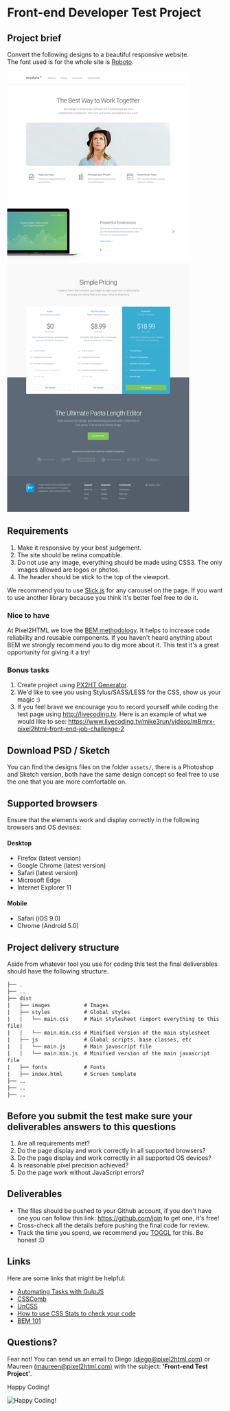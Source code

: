 # Front-end Developer Test Project

## Project brief

Convert the following designs to a beautiful responsive website.  
The font used is for the whole site is
[Roboto](https://www.google.com/fonts#UsePlace:use/Collection:Roboto).

![preview](preview.png)

## Requirements

1. Make it responsive by your best judgement.
2. The site should be retina compatible.
3. Do not use any image, everything should be made using CSS3. The only images
allowed are logos or photos.
4. The header should be stick to the top of the viewport. 
 
We recommend you to use [Slick.js](http://kenwheeler.github.io/slick/) for any carousel on the page.
If you want to use another library because you think it's better feel free to do
it.

### Nice to have

At Pixel2HTML we love the [BEM methodology](https://en.bem.info/methodology/).
It helps to increase code reliability and reusable components. If you haven't
heard anything about BEM we strongly recommend you to dig more about it. This
test it's a great opportunity for giving it a try!

### Bonus tasks

1. Create project using [PX2HT Generator](https://github.com/Pixel2HTML/pixel2html-generator).
2. We'd like to see you using Stylus/SASS/LESS for the CSS, show us your magic :)
3. If you feel brave we encourage you to record yourself while coding the test 
page using http://livecoding.tv. Here is an example of what we would like to see: https://www.livecoding.tv/mike3run/videos/mBmrx-pixel2html-front-end-job-challenge-2

## Download PSD / Sketch

You can find the designs files on the folder `assets/`, there is a Photoshop and Sketch version, both have the same design concept so feel free to use the one that you are more comfortable on.

## Supported browsers

Ensure that the elements work and display correctly in the following browsers
and OS devises:

#### Desktop

- Firefox       (latest version)
- Google Chrome (latest version)
- Safari        (latest version)
- Microsoft Edge
- Internet Explorer 11

#### Mobile

- Safari (iOS 9.0)
- Chrome (Android 5.0)

## Project delivery structure

Aside from whatever tool you use for coding this test the final deliverables
should have the following structure.

~~~
├── .
├── ..
├── dist
|   ├── images           # Images
|   ├── styles           # Global styles
|   |   └── main.css     # Main stylesheet (import everything to this file)
|   |   └── main.min.css # Minified version of the main stylesheet
|   ├── js               # Global scripts, base classes, etc
|   |   └── main.js      # Main javascript file
|   |   └── main.min.js  # Minified version of the main javascript file
|   ├── fonts            # Fonts
|   ├── index.html       # Screen template
├── ..
├── ..
├── ..
~~~

## Before you submit the test make sure your deliverables answers to this questions

1. Are all requirements met?
2. Do the page display and work correctly in all supported browsers?
3. Do the page display and work correctly in all supported OS devices?
4. Is reasonable pixel precision achieved?
5. Do the page work without JavaScript errors?

## Deliverables

- The files should be pushed to your Github account, if you don't have one you
can follow this link: https://github.com/join to get one, it's free!
- Cross-check all the details before pushing the final code for review.
- Track the time you spend, we recommend you [TOGGL](https://www.toggl.com/) for
this. Be honest :D

## Links

Here are some links that might be helpful:

- [Automating Tasks with GulpJS](https://scotch.io/tutorials/automate-your-tasks-easily-with-gulp-js)
- [CSSComb](https://github.com/csscomb/csscomb.js)
- [UnCSS](https://github.com/giakki/uncss)
- [How to use CSS Stats to check your code](http://webdesign.tutsplus.com/tutorials/understanding-css-stats-how-to-make-the-most-of-the-numbers--cms-22756)
- [BEM 101](https://css-tricks.com/bem-101/)

## Questions?

Fear not! You can send us an email to Diego [(diego@pixel2html.com)](mailto:diego@pixel2html.com)
or Maureen [(maureen@pixel2html.com)](mailto:maureen@pixel2html.com) with the subject:
**'Front-end Test Project'**.

Happy Coding!

![Happy Coding!](http://tclhost.com/RWyB4eL.gif)
